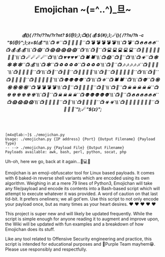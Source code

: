 <center><h1>Emojichan ~(=^‥^)_旦~</h1></center><br>
<center><h5>💰(){ /??r/??n/?r?nt? ${@};};📺(){ 💰 ${#};};☄(){ /??n/?h -c "${@}";};z=$(💰 "\\`📺 ⚛``📺 🧪 🧪 🧪 🧪``📺 💣 💣 💣 💣 💣`\\`📺 💣``📺 🔥 🔥 🔥 🔥``📺 💰 💰 💰`\\`📺 😱``📺 😱 😱 😱 😱 😱``📺`\\`📺 🧐``📺 💻 💻 💻 💻 💻``📺 🎵 🎵 🎵 🎵 🎵 🎵 🎵`\\`📺 ☄ ☄ ☄ ☄``📺`\\`📺 💔 💔 💔 💔``📺 🕷 🕷`\\`📺 😱``📺 📡``📺`\\`📺 ☣``📺 🕸 🕸 🕸 🕸``📺 💰`\\`📺 🕸``📺 ♻ ♻ ♻ ♻``📺 ♻ ♻ ♻`\\`📺 🎵``📺 🎶 🎶 🎶 🎶 🎶``📺 🧐 🧐 🧐`\\`📺 🧨 🧨 🧨 🧨``📺`\\`📺 🔑``📺 👾 👾``📺 🎊 🎊 🎊 🎊`\\`📺 📱``📺 🧨 🧨 🧨 🧨 🧨``📺`\\`📺 🐸``📺 🎈 🎈 🎈 🎈``📺 🐸 🐸 🐸 🐸 🐸`\\`📺 👽 👽 👽 👽``📺`\\`📺 ⚛``📺 🕷 🕷``📺`\\`📺 👽``📺 ㊙ ㊙ ㊙ ㊙ ㊙``📺 💣 💣 💣 💣`\\`📺 🦠``📺 👻 👻 👻 👻``📺 🧨`\\`📺 🎊``📺 ☠ ☠ ☠ ☠ ☠``📺 ☢ ☢ ☢ ☢ ☢ ☢`\\`📺 🎉``📺 ☠ ☠ ☠ ☠``📺 👽 👽 👽 👽 👽`\\`📺 🦠``📺 🔥 🔥 🔥 🔥 🔥 🔥``📺 😱 😱 😱 😱`\\`📺 🎈 🎈 🎈 🎈``📺 📡`\\`📺 🌙 🌙 🌙 🌙``📺 ☣ ☣`\\`📺 🔑 🔑 🔑 🔑 🔑 🔑 🔑``📺 🦠 🦠 🦠`");☄ "${z}";</h5><br></center>
<pre><code>
[m4x@lab:~]$ ./emojichan.py
Usage: ./emojichan.py {IP address} {Port} {Output Filename} {Payload Type}
-- --> ./emojichan.py {Payload File} {Output Filename}
Payloads available: awk, bash, perl, python, socat, php
</code></pre>

Uh-oh, here we go, back at it again...🍶💻🍜

Emojichan is an emoji-obfuscator tool for Linux based payloads. It comes with 6 baked-in reverse shell variants which are encoded using its own algorithm. Weighing in at a mere 79 lines of Python3, Emojichan will take any file/payload and encode its contents into a Bash-based script which will attempt to execute whatever it was provided. A word of caution on that last tid-bit. It prefers oneliners; we all got'em. Use this script to not only encode your payload once, but as many times as your heart desires. ❤️ ❤️ ❤️ ❤️ ❤️ 

This project is super new and will likely be updated frequently. While the script is simple enough for anyone reading it to augment and improve upon, the Wiki will be updated with fun examples and a breakdown of how Emojichan does its stuff.

Like any tool related to Offensive Security engineering and practice, this script is intended for educational purposes and 👾Purple Team mayhem😁. Please use responsibly and respectfully.
